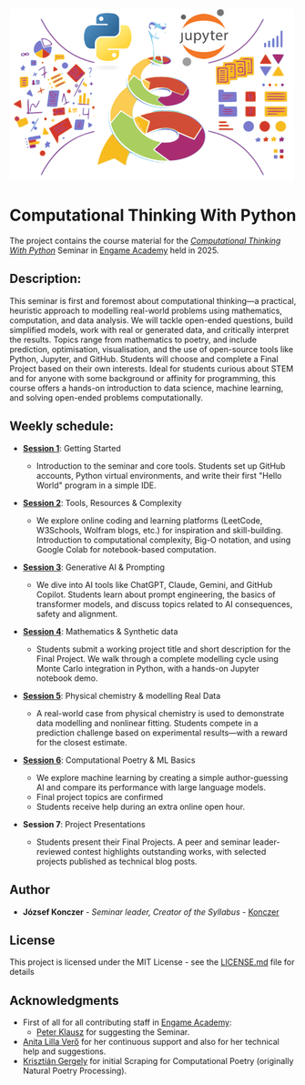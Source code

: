 <img src="LogoOS.svg" alt="Cover" width="500"/>

# Computational Thinking With Python

The project contains the course material for the [*Computational Thinking With Python*](https://github.com/Konczer/ComputationalThinkingWithPython) Seminar in [Engame Academy](https://engame.hu/en/) held in 2025.


## Description: 

This seminar is first and foremost about computational thinking—a practical, heuristic approach to modelling real-world problems using mathematics, computation, and data analysis. We will tackle open-ended questions, build simplified models, work with real or generated data, and critically interpret the results. Topics range from mathematics to poetry, and include prediction, optimisation, visualisation, and the use of open-source tools like Python, Jupyter, and GitHub. Students will choose and complete a Final Project based on their own interests. Ideal for students curious about STEM and for anyone with some background or affinity for programming, this course offers a hands-on introduction to data science, machine learning, and solving open-ended problems computationally.

## Weekly schedule: 

- [**Session 1**](https://github.com/Konczer/ComputationalThinkingWithPython/tree/main/01_GettingStarted): Getting Started
    - Introduction to the seminar and core tools. Students set up GitHub accounts, Python virtual environments, and write their first "Hello World" program in a simple IDE.

- [**Session 2**](https://github.com/Konczer/ComputationalThinkingWithPython/tree/main/02_ToolsResourcesComplexity): Tools, Resources & Complexity
    - We explore online coding and learning platforms (LeetCode, W3Schools, Wolfram blogs, etc.) for inspiration and skill-building. Introduction to computational complexity, Big-O notation, and using Google Colab for notebook-based computation.

- [**Session 3**](https://github.com/Konczer/ComputationalThinkingWithPython/tree/main/03_GenerativeAIPrompting): Generative AI & Prompting
    - We dive into AI tools like ChatGPT, Claude, Gemini, and GitHub Copilot. Students learn about prompt engineering, the basics of transformer models, and discuss topics related to AI consequences, safety and alignment.

- [**Session 4**](https://github.com/Konczer/ComputationalThinkingWithPython/tree/main/04_MathematicsSyntheticData): Mathematics & Synthetic data
    - Students submit a working project title and short description for the Final Project. We walk through a complete modelling cycle using Monte Carlo integration in Python, with a hands-on Jupyter notebook demo.

- [**Session 5**](https://github.com/Konczer/ComputationalThinkingWithPython/tree/main/05_PhysicalChemistryModellingRealData): Physical chemistry & modelling Real Data
    - A real-world case from physical chemistry is used to demonstrate data modelling and nonlinear fitting. Students compete in a prediction challenge based on experimental results—with a reward for the closest estimate.

- [**Session 6**](https://github.com/Konczer/ComputationalThinkingWithPython/tree/main/06_ComputationalPoetryMLBasics): Computational Poetry & ML Basics
    - We explore machine learning by creating a simple author-guessing AI and compare its performance with large language models. 
    - Final project topics are confirmed
    - Students receive help during an extra online open hour.

- **Session 7**: Project Presentations
    - Students present their Final Projects. A peer and seminar leader-reviewed contest highlights outstanding works, with selected projects published as technical blog posts.

## Author

* **József Konczer** - *Seminar leader, Creator of the Syllabus* - [Konczer](https://github.com/Konczer)

## License

This project is licensed under the MIT License - see the [LICENSE.md](LICENSE.md) file for details

## Acknowledgments

* First of all for all contributing staff in [Engame Academy](https://engame.hu/en/):
	* [Peter Klausz](https://www.linkedin.com/in/peter-klausz/) for suggesting the Seminar.
* [Anita Lilla Verő](https://www.linkedin.com/in/anita-lilla-vero/) for her continuous support and also for her technical help and suggestions.
* [Krisztián Gergely](https://github.com/krisoft) for initial Scraping for Computational Poetry (originally Natural Poetry Processing).

